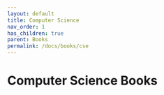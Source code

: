 ```yaml
---
layout: default
title: Computer Science
nav_order: 1
has_children: true
parent: Books
permalink: /docs/books/cse
---
```


# Computer Science Books
